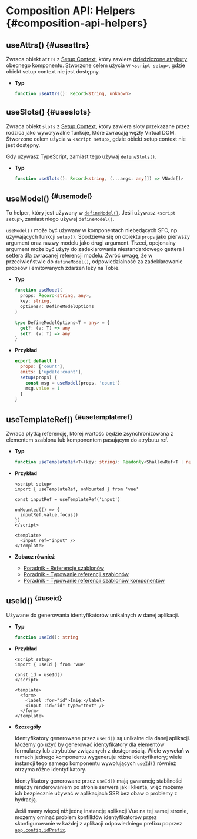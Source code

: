 # Composition API: Helpers {#composition-api-helpers}

## useAttrs() {#useattrs}

Zwraca obiekt `attrs` z [Setup Context](/api/composition-api-setup#setup-context), który zawiera [dziedziczone atrybuty](/guide/components/attrs#fallthrough-attributes) obecnego komponentu. Stworzone celem użycia w `<script setup>`, gdzie obiekt setup context nie jest dostępny.

- **Typ**

  ```ts
  function useAttrs(): Record<string, unknown>
  ```

## useSlots() {#useslots}

Zwraca obiekt `slots` z [Setup Context](/api/composition-api-setup#setup-context), który zawiera sloty przekazane przez rodzica jako wywoływalne funkcje, które zwracają węzły Virtual DOM. Stworzone celem użycia w `<script setup>`, gdzie obiekt setup context nie jest dostępny.

Gdy używasz TypeScript, zamiast tego używaj [`defineSlots()`](/api/sfc-script-setup#defineslots).

- **Typ**

  ```ts
  function useSlots(): Record<string, (...args: any[]) => VNode[]>
  ```

## useModel() <sup class="vt-badge" data-text="3.4+" /> {#usemodel}

To helper, który jest używany w [`defineModel()`](/api/sfc-script-setup#definemodel). Jeśli używasz `<script setup>`, zamiast niego używaj `defineModel()`.

`useModel()` może być używany w komponentach niebędących SFC, np. używających funkcji `setup()`. Spodziewa się on obiektu `props` jako pierwszy argument oraz nazwy modelu jako drugi argument. Trzeci, opcjonalny argument może być użyty do zadeklarowania niestandardowego gettera i settera dla zwracanej referencji modelu. Zwróć uwagę, że w przeciwieństwie do `defineModel()`, odpowiedzialność za zadeklarowanie propsów i emitowanych zdarzeń leży na Tobie.

- **Typ**

  ```ts
  function useModel(
    props: Record<string, any>,
    key: string,
    options?: DefineModelOptions
  )

  type DefineModelOptions<T = any> = {
    get?: (v: T) => any
    set?: (v: T) => any
  }
  ```

- **Przykład**

  ```js
  export default {
    props: ['count'],
    emits: ['update:count'],
    setup(props) {
      const msg = useModel(props, 'count')
      msg.value = 1
    }
  }
  ```

## useTemplateRef() <sup class="vt-badge" data-text="3.5+" /> {#usetemplateref}

Zwraca płytką referencję, której wartość będzie zsynchronizowana z elementem szablonu lub komponentem pasującym do atrybutu ref.

- **Typ**

  ```ts
  function useTemplateRef<T>(key: string): Readonly<ShallowRef<T | null>>
  ```

- **Przykład**

  ```vue
  <script setup>
  import { useTemplateRef, onMounted } from 'vue'

  const inputRef = useTemplateRef('input')

  onMounted(() => {
    inputRef.value.focus()
  })
  </script>

  <template>
    <input ref="input" />
  </template>
  ```

- **Zobacz również**
  - [Poradnik - Referencje szablonów](/guide/essentials/template-refs)
  - [Poradnik - Typowanie referencji szablonów](/guide/typescript/composition-api#typing-template-refs) <sup class="vt-badge ts" />
  - [Poradnik - Typowanie referencji szablonów komponentów](/guide/typescript/composition-api#typing-component-template-refs) <sup class="vt-badge ts" />

## useId() <sup class="vt-badge" data-text="3.5+" /> {#useid}

Używane do generowania identyfikatorów unikalnych w danej aplikacji.

- **Typ**

  ```ts
  function useId(): string
  ```

- **Przykład**

  ```vue
  <script setup>
  import { useId } from 'vue'

  const id = useId()
  </script>

  <template>
    <form>
      <label :for="id">Imię:</label>
      <input :id="id" type="text" />
    </form>
  </template>
  ```

- **Szczegóły**

  Identyfikatory generowane przez `useId()` są unikalne dla danej aplikacji. Możemy go użyć by generować identyfikatory dla elementów formularzy lub atrybutów związanych z dostępnością. Wiele wywołań w ramach jednego komponentu wygeneruje różne identyfikatory; wiele instancji tego samego komponentu wywołujących `useId()` również otrzyma różne identyfikatory.

  Identyfikatory generowane przez `useId()` mają gwarancję stabilności między renderowaniem po stronie serwera jak i klienta, więc możemy ich bezpiecznie używać w aplikacjach SSR bez obaw o problemy z hydracją.

  Jeśli mamy więcej niż jedną instancję aplikacji Vue na tej samej stronie, możemy ominąć problem konfilktów identyfikatorów przez skonfigurowanie w każdej z aplikacji odpowiedniego prefixu poprzez [`app.config.idPrefix`](/api/application#app-config-idprefix).
